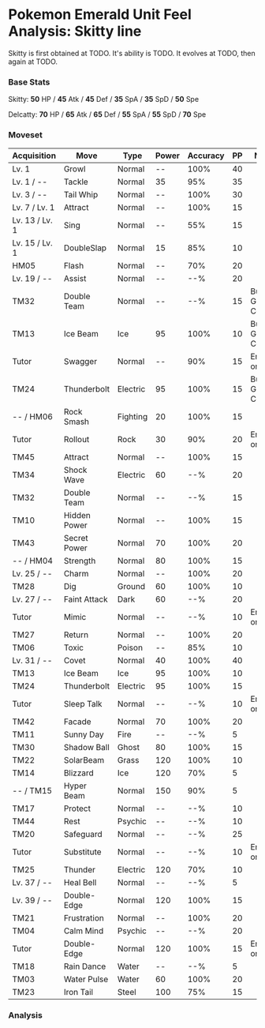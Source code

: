 # Pokemon Emerald Unit Feel Analysis: Skitty line

Skitty is first obtained at TODO. It's ability is TODO. It evolves at TODO, then again at TODO.

### Base Stats

Skitty: **50** HP / **45** Atk / **45** Def / **35** SpA / **35** SpD / **50** Spe

Delcatty: **70** HP / **65** Atk / **65** Def / **55** SpA / **55** SpD / **70** Spe

### Moveset

|Acquisition   |Move        |Type    |Power|Accuracy|PP |Notes                    |
|---           |---         |---     |---  |---     |---|---                      |
|Lv. 1         |Growl       |Normal  |--   |100%    |40 |                         |
|Lv. 1 / --    |Tackle      |Normal  |35   |95%     |35 |                         |
|Lv. 3 / --    |Tail Whip   |Normal  |--   |100%    |30 |                         |
|Lv. 7 / Lv. 1 |Attract     |Normal  |--   |100%    |15 |                         |
|Lv. 13 / Lv. 1|Sing        |Normal  |--   |55%     |15 |                         |
|Lv. 15 / Lv. 1|DoubleSlap  |Normal  |15   |85%     |10 |                         |
|HM05          |Flash       |Normal  |--   |70%     |20 |                         |
|Lv. 19 / --   |Assist      |Normal  |--   |--%     |20 |                         |
|TM32          |Double Team |Normal  |--   |--%     |15 |Buy at Game Corner       |
|TM13          |Ice Beam    |Ice     |95   |100%    |10 |Buy at Game Corner       |
|Tutor         |Swagger     |Normal  |--   |90%     |15 |Emerald only             |
|TM24          |Thunderbolt |Electric|95   |100%    |15 |Buy at Game Corner       |
|-- / HM06     |Rock Smash  |Fighting|20   |100%    |15 |                         |
|Tutor         |Rollout     |Rock    |30   |90%     |20 |Emerald only             |
|TM45          |Attract     |Normal  |--   |100%    |15 |                         |
|TM34          |Shock Wave  |Electric|60   |--%     |20 |                         |
|TM32          |Double Team |Normal  |--   |--%     |15 |                         |
|TM10          |Hidden Power|Normal  |--   |100%    |15 |                         |
|TM43          |Secret Power|Normal  |70   |100%    |20 |                         |
|-- / HM04     |Strength    |Normal  |80   |100%    |15 |                         |
|Lv. 25 / --   |Charm       |Normal  |--   |100%    |20 |                         |
|TM28          |Dig         |Ground  |60   |100%    |10 |                         |
|Lv. 27 / --   |Faint Attack|Dark    |60   |--%     |20 |                         |
|Tutor         |Mimic       |Normal  |--   |--%     |10 |Emerald only             |
|TM27          |Return      |Normal  |--   |100%    |20 |                         |
|TM06          |Toxic       |Poison  |--   |85%     |10 |                         |
|Lv. 31 / --   |Covet       |Normal  |40   |100%    |40 |                         |
|TM13          |Ice Beam    |Ice     |95   |100%    |10 |                         |
|TM24          |Thunderbolt |Electric|95   |100%    |15 |                         |
|Tutor         |Sleep Talk  |Normal  |--   |--%     |10 |Emerald only             |
|TM42          |Facade      |Normal  |70   |100%    |20 |                         |
|TM11          |Sunny Day   |Fire    |--   |--%     |5  |                         |
|TM30          |Shadow Ball |Ghost   |80   |100%    |15 |                         |
|TM22          |SolarBeam   |Grass   |120  |100%    |10 |                         |
|TM14          |Blizzard    |Ice     |120  |70%     |5  |                         |
|-- / TM15     |Hyper Beam  |Normal  |150  |90%     |5  |                         |
|TM17          |Protect     |Normal  |--   |--%     |10 |                         |
|TM44          |Rest        |Psychic |--   |--%     |10 |                         |
|TM20          |Safeguard   |Normal  |--   |--%     |25 |                         |
|Tutor         |Substitute  |Normal  |--   |--%     |10 |Emerald only             |
|TM25          |Thunder     |Electric|120  |70%     |10 |                         |
|Lv. 37 / --   |Heal Bell   |Normal  |--   |--%     |5  |                         |
|Lv. 39 / --   |Double-Edge |Normal  |120  |100%    |15 |                         |
|TM21          |Frustration |Normal  |--   |100%    |20 |                         |
|TM04          |Calm Mind   |Psychic |--   |--%     |20 |                         |
|Tutor         |Double-Edge |Normal  |120  |100%    |15 |Emerald only             |
|TM18          |Rain Dance  |Water   |--   |--%     |5  |                         |
|TM03          |Water Pulse |Water   |60   |100%    |20 |                         |
|TM23          |Iron Tail   |Steel   |100  |75%     |15 |                         |

### Analysis